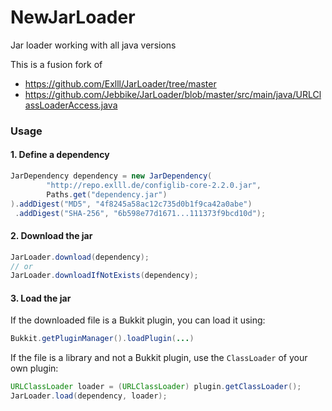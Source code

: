 # NewJarLoader
Jar loader working with all java versions

This is a fusion fork of 
- https://github.com/Exlll/JarLoader/tree/master
- https://github.com/Jebbike/JarLoader/blob/master/src/main/java/URLClassLoaderAccess.java

### Usage
#### 1. Define a dependency
```java
JarDependency dependency = new JarDependency(
        "http://repo.exlll.de/configlib-core-2.2.0.jar",
        Paths.get("dependency.jar")
).addDigest("MD5", "4f8245a58ac12c735d0b1f9ca42a0abe")
 .addDigest("SHA-256", "6b598e77d1671...111373f9bcd10d");
```

#### 2. Download the jar

```java
JarLoader.download(dependency);
// or
JarLoader.downloadIfNotExists(dependency);
```

#### 3. Load the jar

If the downloaded file is a Bukkit plugin, you can load it using:
```java
Bukkit.getPluginManager().loadPlugin(...)
```

If the file is a library and not a Bukkit plugin, use the
`ClassLoader` of your own plugin:

```java
URLClassLoader loader = (URLClassLoader) plugin.getClassLoader();
JarLoader.load(dependency, loader);
```
